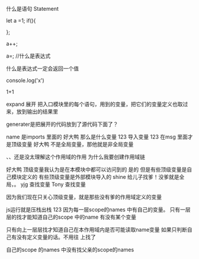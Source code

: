 什么是语句
Statement

let a =1;
if(){

};

a++;


a=;
//什么是表达式 

什么是表达式一定会返回一个值

console.log('x')

1+1


expand 展开
把入口模块里的每个语句，用到的变量，把它们的变量定义也取过来，放到输出的结果里



generater是把展开的代码放到了源代码下面了？ 




name 是imports 里面的 
好大鸭
那么是什么变量 
123
导入变量 
123
在msg 里面才是顶级变量 
好大鸭
不是全局变量，那他就是非全局变量 



、、还是没太理解这个作用域的作用 
为什么我要创建作用域链


好大鸭
顶级变量我认为是在本模块中都可以访问到的 
是的
但是有些顶级变量是自己模块定义的
有些顶级变量是外部模块导入的
shine
给儿子找爹！没爹就是全局，。 
yjg
查找变量 
Tony
查找变量 

因为我们现在只关心顶级变量，就是那些没有爹的作用域定义的变量

js运行就是压栈出栈 
123
因为每一层scope的names 中有自己的变量。
只有一层层的找才能知道自己的scope 中的name 有没有某个变量 

只有向上一层层找才知道自己在本作用域内是否可能读取name变量
如果只判断自己有没有定义变量的话。不用往 上找了

自己的scope 的names 中没有找父亲的scope的names 
